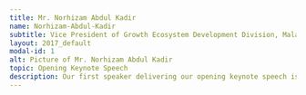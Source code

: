 ```yaml
---
title: Mr. Norhizam Abdul Kadir
name: Norhizam-Abdul-Kadir
subtitle: Vice President of Growth Ecosystem Development Division, Malaysia Digital Economy Corporation (MDEC)
layout: 2017_default
modal-id: 1
alt: Picture of Mr. Norhizam Abdul Kadir
topic: Opening Keynote Speech
description: Our first speaker delivering our opening keynote speech is Mr. Norhizam Abdul Kadir, the Vice President of Growth Ecosystem Development Division, Malaysia Digital Economy Corporation (MDEC).<br><br>Mr. Norhizam Abdul Kadir (or Hizam) brings with him over 15 years’ worth of experience in multi-market IT and energy industries across Asia Pacific. He has strong experiences in corporate marketing, end-customer sales, business development, communications and channel marketing and enablement. His last employment was as the Director of South East Asia for Ballard Power Systems. <br><br> He was with Intel for a period of 12 years, starting with his role as the group communication manager for Intel South East Asia. Mr. Hizam was also in Microsoft Malaysia as Partner Marketing Lead in 2010 before re-joining Intel Indonesia as Marketing Director.
---
```

